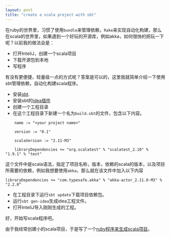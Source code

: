```yaml
---
layout: post
title: "create a scala project with sbt"
---
```

在ruby的世界里，习惯了使用`bundle`来管理依赖，`Rake`来实现自动化构建，那么在scala的世界里，如果遇到一个好玩的开源库，例如akka，如何很快的把玩一下呢？以前我的做法会是：

+  打开InteliJ，创建一个scala项目
+  下载开源包到本地
+  写程序

有没有更便捷，轻量级一点的方式呢？答案是可以的，这里我就简单介绍一下使用sbt管理依赖，自动化构建scala程序。

+ 安装[sbt](http://www.scala-sbt.org/).
+ 安装sbt的[idea插件](https://github.com/mpeltonen/sbt-idea)
+ 创建一个工程目录
+ 在这个工程目录下新建一个名为`build.sbt`的文件，包含以下内容。 

```
	name := "<your project name>"

	version := "0.1"

	scalaVersion := "2.11-M3"

	libraryDependencies += "org.scalatest" % "scalatest_2.10" % "1.9.1" % "test"
```

这个文件中是scala语法，指定了项目名称，版本，依赖的scala的版本，以及项目所需要的依赖，例如我想要使用`akka`，那么就在该文件中加入以下内容


```
libraryDependencies += "com.typesafe.akka" % "akka-actor_2.11.0-M3" % "2.2.0"
```

+ 在工程目录下运行`sbt update`下载项目依赖包。
+ 运行`sbt gen-idea`生成idea工程文件。
+ 打开InteliJ导入刚刚生成的工程。

好，开始写scala程序吧。

由于我经常创建小的scala项目，于是写了一个[ruby程序来生成scala项目](https://gist.github.com/nicholasren/8384565)。



